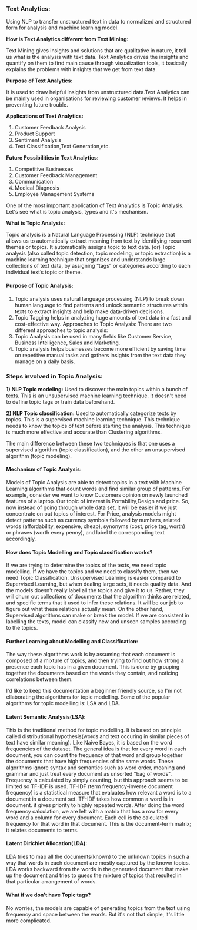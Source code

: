 ### Text Analytics: 
Using NLP to transfer unstructured text in data to normalized and structured form for analysis and machine learning model.

**How is Text Analytics different from Text Mining:**

Text Mining gives insights and solutions that are qualitative in nature, it tell us what is the analysis with text data.
Text Analytics drives the insights and quantify on them to find main cause through visualization tools, it basically explains the problems with insights that we get from text data.

**Purpose of Text Analytics:**

It is used to draw helpful insights from unstructured data.Text Analytics can be mainly used in organisations for reviewing customer reviews. 
It helps in preventing future trouble.

**Applications of Text Analytics:**
1) Customer Feedback Analysis
2) Product Support
3) Sentiment Analysis 
4) Text Classification,Text Generation,etc.

**Future Possibilities in Text Analytics:**
1) Competitive Businesses
2) Customer Feedback Management
3) Communication
4) Medical Diagnosis
5) Employee Management Systems

One of the most important application of Text Analytics is Topic Analysis. Let's see what is topic analysis, types and it's mechanism.

**What is Topic Analysis:**

Topic analysis is a Natural Language Processing (NLP) technique that allows us to automatically extract meaning from text by identifying recurrent themes or topics.
It automatically assigns topic to text data. (or) Topic analysis (also called topic detection, topic modeling, or topic extraction) is a machine learning technique that organizes and understands large collections of text data, by assigning “tags” or categories according to each individual text’s topic or theme.

#### Purpose of Topic Analysis:
 1) Topic analysis uses natural language processing (NLP) to break down human language to find patterns and unlock semantic structures within texts to extract insights 
and help make data-driven decisions.
 2) Topic Tagging helps in analyzing huge amounts of text data in a fast and cost-effective way.
Approaches to Topic Analysis:
There are two different approaches to topic analysis:
 3) Topic Analysis can be used in many fields like Customer Service, Business Intelligence, Sales and Marketing.
 4) Topic analysis helps businesses become more efficient by saving time on repetitive manual tasks and gathers insights from the text data they manage on a daily basis.
 
### Steps involved in Topic Analysis:
 **1) NLP Topic modeling:**
Used to discover the main topics within a bunch of texts. This is an unsupervised machine learning technique. It doesn't need to define topic tags or train data beforehand.

 **2) NLP Topic classification:**
Used to automatically categorize texts by topics. This is a supervised machine learning technique. This technique needs to know the topics of text before starting the analysis.
This technique is much more effective and accurate than Clustering algorithms.

The main difference between these two techniques is that one uses a supervised algorithm (topic classification), and the other an unsupervised algorithm (topic modeling). 

#### Mechanism of Topic Analysis:
Models of Topic Analysis are able to detect topics in a text with Machine Learning algorithms that count words and find similar group of patterns.
For example, consider we want to know Customers opinion on newly launched features of a laptop. Our topic of interest is Portability,Design and price.
So, now instead of going through whole data set, it will be easier if we just concentrate on out topics of interest.
For Price, analysis models might detect patterns such as currency symbols followed by numbers, related words (affordability, expensive, cheap), 
synonyms (cost, price tag, worth) or phrases (worth every penny), and label the corresponding text accordingly.

#### How does Topic Modelling and Topic classification works?
If we are trying to determine the topics of the texts, we need topic modelling. If we have the topics and we need to classify them, then we need Topic Classification.
Unsupervised Learning is easier compared to Supervised Learning, but when dealing large sets, it needs quality data. 
And the models doesn't really label all the topics and give it to us. Rather, they will churn out collections of documents that the algorithm thinks are related, and 
specific terms that it used to infer these relations. It will be our job to figure out what these relations actually mean.
On the other hand, Supervised algorithms can make or break the model. If we are consistent in labelling the texts, model can classify new and unseen samples according to 
the topics.

#### Further Learning about Modelling and Classification:
The way these algorithms work is by assuming that each document is composed of a mixture of topics, and then trying to
find out how strong a presence each topic has in a given document. This is done by grouping together the documents based 
on the words they contain, and noticing correlations between them.

I'd like to keep this documentation a beginner friendly source, so I'm not ellaborating the algorithms for topic modelling.
Some of the popular algorithms for topic modelling is: LSA and LDA.

#### Latent Semantic Analysis(LSA):
This is the traditional method for topic modelling. It is based on principle called distributional hypothesis(words and text occuring in similar pieces of text have 
similar meaning). Like Naive Bayes, it is based on the word frequencies of the dataset. 
The general idea is that for every word in each document, you can count the frequency of that word and group together the documents that have high frequencies of the same words.
These algorithms ignore syntax and semantics such as word order, meaning and grammar and just treat every document as unsorted "bag of words".
Frequency is calculated by simply counting, but this approach seems to be limited so TF-IDF is used.
TF-IDF (term frequency-inverse document frequency) is a statistical measure that evaluates how relevant a word is to a document in a document set.
TF-IDF takes how common a word is in document. it gives priority to highly repeated words. After doing the word frequency calculation, we are left with a matrix that 
has a row for every word and a column for every document. Each cell is the calculated frequency for that word in that document. 
This is the document-term matrix; it relates documents to terms.

#### Latent Dirichlet Allocation(LDA):
LDA tries to map all the documents(known) to the unknown topics in such a way that words in each document are mostly
captured by the known topics. LDA works backward from the words in the generated document that make up the document and tries to guess the mixture of topics that resulted in that 
particular arrangement of words.

#### What if we don't have Topic tags?
No worries, the models are capable of generating topics from the text using frequency and space between the words.
But it's not that simple, it's little more complicated.
